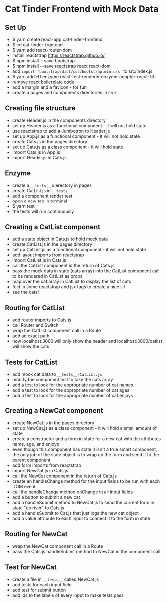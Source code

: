 # Cat Tinder Frontend with Mock Data

## Set Up
- $ yarn create react-app cat-tinder-frontend
- $ cd cat-tinder-frontend
- $ yarn add react-router-dom
- install reactstrap https://reactstrap.github.io/
- $ npm install --save bootstrap
- $ npm install --save reactstrap react react-dom
- add `import 'bootstrap/dist/css/bootstrap.min.css'` to src/index.js
- $ yarn add -D enzyme react-test-renderer enzyme-adapter-react-16
- remove react boilerplate code
- add a margin and a favicon - for fun
- create a pages and components directories in *src/*

## Creating file structure
- create Header.js in the components directory
- set up Header.js as a functional component - it will not hold state
- use reactstrap to add a Jumbotron to Header.js
- set up App.js as a functional component - it will not hold state
- create Cats.js in the pages directory
- set up Cats.js as a class component - it will hold state
- import Cats.js in App.js
- import Header.js in Cats.js

## Enzyme
- create a `__tests__` dierectory in pages
- create CatList.js in `__tests__`
- add a component render test
- open a new tab in terminal
- $ yarn test
- the tests will run continuously

## Creating a CatList component
- add a state object in Cats.js to hold mock data
- create CatList.js in the pages directory
- set up CatList.js as a functional component - it will not hold state
- add layout imports from reactstrap
- import CatList.js in Cats.js
- call the CatList component in the return of Cats.js
- pass the mock data in state (cats array) into the CatList component call to be rendered in CatList as props
- map over the cat array in CatList to display the list of cats
- fold in some reactstrap and jsx tags to create a nice UI
- see the cats!

## Routing for CatList
- add router imports to Cats.js
- call Router and Switch
- wrap the CatList component call in a Route
- add an exact path
- now localhost:3000 will only show the header and localhost:3000/catlist will show the cats

## Tests for CatList
- add mock cat data to `__tests__/CatList.js`
- modify the component test to take the cats array
- add a test to look for the appropriate number of cat names
- add a test to look for the appropriate number of cat ages
- add a test to look for the appropriate number of cat enjoys

## Creating a NewCat component
- create NewCat.js in the pages directory
- set up NewCat.js as a class component - it will hold a small amount of state
- create a constructor and a form in state for a new cat with the attributes name, age, and enjoys
- even though this component has state it isn't a true smart component, the only job of the state object is to wrap up the form and send it to the parent component
- add form imports from reactstrap
- import NewCat.js in Cats.js
- call the NewCat component in the return of Cats.js
- create an handleChange method for the input fields to be run with each DOM event
- call the handleChange method onChange in all input fields
- add a button to submit a new cat
- add a handleSubmit method to NewCat.js to send the current form in state "up river" to Cats.js
- add a handleSubmit to Cat.js that just logs the new cat object
- add a value attribute to each input to connect it to the form in state

## Routing for NewCat
- wrap the NewCat component call in a Route
- pass the Cats.js handleSubmit method to NewCat in the component call

## Test for NewCat
- create a file in `__tests__` called NewCat.js
- add tests for each input field
- add test for submit button
- add ids to the labels of every input to make tests pass
